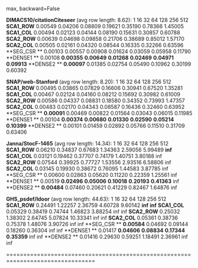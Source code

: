 max, backward=False

**DIMACS10/citationCiteseer** (avg row length: 8.62):
        	    1	   16	   32	   64	  128	  256	  512
**SCA1_ROW**	0.00549	0.04206	0.08809	0.19621	0.35190	0.78366	1.45005
**SCA1_COL**	0.00494	0.02123	0.04144	0.08190	0.15631	0.30857	0.60788
**SCA2_ROW**	0.00639	0.04698	0.09858	0.21706	0.38689	0.85012	1.57170
**SCA2_COL**	0.00505	0.02161	0.04320	0.08544	0.16335	0.32266	0.63596
**SEG_CSR **	0.00103	0.00557	0.00908	0.01624	0.03059	0.05958	0.11790
**DENSE1  **	0.00108	**0.00355**	**0.00649**	**0.01268**	**0.02469**	**0.04971**	**0.09913**
**DENSE2  **	**0.00097**	0.01385	0.02754	0.05490	0.10962	0.30199	0.60392

**SNAP/web-Stanford** (avg row length: 8.20):
        	    1	   16	   32	   64	  128	  256	  512
**SCA1_ROW**	0.00495	0.03865	0.07829	0.16606	0.30941	0.67520	1.35281
**SCA1_COL**	0.00467	0.02124	0.04160	0.08212	0.15692	0.30982	0.61009
**SCA2_ROW**	0.00586	0.04337	0.08831	0.18580	0.34352	0.73993	1.47357
**SCA2_COL**	0.00483	0.02170	0.04343	0.08587	0.16436	0.32460	0.63952
**SEG_CSR **	**0.00091**	0.00469	0.00822	0.01564	0.03043	0.06015	0.11985
**DENSE1  **	0.00104	**0.00374**	**0.00680**	**0.01330**	**0.02590**	**0.05214**	**0.10399**
**DENSE2  **	0.00101	0.01459	0.02892	0.05766	0.11510	0.31709	0.63406

**Janna/StocF-1465** (avg row length: 14.34):
        	    1	   16	   32	   64	  128	  256	  512
**SCA1_ROW**	0.06210	0.34837	0.67683	1.34363	2.59056	5.99489	**inf**
**SCA1_COL**	0.03121	0.19462	0.37707	0.74179	1.40751	3.80188	inf
**SCA2_ROW**	0.07544	0.39925	0.77727	1.53556	2.93516	6.58806	inf
**SCA2_COL**	0.03145	0.19930	0.38672	0.76095	1.44583	3.87785	inf
**SEG_CSR **	0.00600	0.02863	0.05620	0.11220	0.22359	1.25561	inf
**DENSE1  **	0.00519	**0.02496**	**0.05006**	**0.10018**	**0.20193**	**0.41363**	inf
**DENSE2  **	**0.00484**	0.07460	0.20621	0.41229	0.82467	1.64876	inf

**GHS_psdef/ldoor** (avg row length: 44.63):
        	    1	   16	   32	   64	  128	  256	  512
**SCA1_ROW**	0.24491	1.22257	2.36759	4.60728	9.60142	**inf**	**inf**
**SCA1_COL**	0.05329	0.38419	0.74744	1.46823	3.88254	inf	inf
**SCA2_ROW**	0.25032	1.38302	2.64745	5.07824	10.33341	inf	inf
**SCA2_COL**	0.05361	0.38736	0.75378	1.48076	3.90726	inf	inf
**SEG_CSR **	**0.00584**	0.04692	0.09144	0.18260	0.36304	inf	inf
**DENSE1  **	0.01417	**0.04606**	**0.08834**	**0.17344**	**0.35359**	inf	inf
**DENSE2  **	0.01416	0.29630	0.59251	1.18491	2.36961	inf	inf

================================================================================
